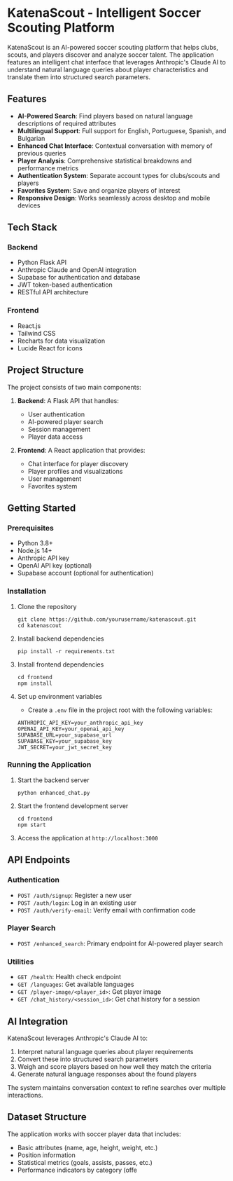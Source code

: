 # KatenaScout - Intelligent Soccer Scouting Platform

KatenaScout is an AI-powered soccer scouting platform that helps clubs, scouts, and players discover and analyze soccer talent. The application features an intelligent chat interface that leverages Anthropic's Claude AI to understand natural language queries about player characteristics and translate them into structured search parameters.

## Features

- **AI-Powered Search**: Find players based on natural language descriptions of required attributes 
- **Multilingual Support**: Full support for English, Portuguese, Spanish, and Bulgarian
- **Enhanced Chat Interface**: Contextual conversation with memory of previous queries
- **Player Analysis**: Comprehensive statistical breakdowns and performance metrics
- **Authentication System**: Separate account types for clubs/scouts and players
- **Favorites System**: Save and organize players of interest
- **Responsive Design**: Works seamlessly across desktop and mobile devices

## Tech Stack

### Backend
- Python Flask API
- Anthropic Claude and OpenAI integration
- Supabase for authentication and database
- JWT token-based authentication
- RESTful API architecture

### Frontend
- React.js
- Tailwind CSS
- Recharts for data visualization
- Lucide React for icons

## Project Structure

The project consists of two main components:

1. **Backend**: A Flask API that handles:
   - User authentication
   - AI-powered player search
   - Session management
   - Player data access

2. **Frontend**: A React application that provides:
   - Chat interface for player discovery
   - Player profiles and visualizations
   - User management
   - Favorites system

## Getting Started

### Prerequisites

- Python 3.8+
- Node.js 14+
- Anthropic API key
- OpenAI API key (optional)
- Supabase account (optional for authentication)

### Installation

1. Clone the repository
   ```
   git clone https://github.com/yourusername/katenascout.git
   cd katenascout
   ```

2. Install backend dependencies
   ```
   pip install -r requirements.txt
   ```

3. Install frontend dependencies
   ```
   cd frontend
   npm install
   ```

4. Set up environment variables
   - Create a `.env` file in the project root with the following variables:
   ```
   ANTHROPIC_API_KEY=your_anthropic_api_key
   OPENAI_API_KEY=your_openai_api_key
   SUPABASE_URL=your_supabase_url
   SUPABASE_KEY=your_supabase_key
   JWT_SECRET=your_jwt_secret_key
   ```

### Running the Application

1. Start the backend server
   ```
   python enhanced_chat.py
   ```

2. Start the frontend development server
   ```
   cd frontend
   npm start
   ```

3. Access the application at `http://localhost:3000`

## API Endpoints

### Authentication
- `POST /auth/signup`: Register a new user
- `POST /auth/login`: Log in an existing user
- `POST /auth/verify-email`: Verify email with confirmation code

### Player Search
- `POST /enhanced_search`: Primary endpoint for AI-powered player search

### Utilities
- `GET /health`: Health check endpoint
- `GET /languages`: Get available languages
- `GET /player-image/<player_id>`: Get player image
- `GET /chat_history/<session_id>`: Get chat history for a session

## AI Integration

KatenaScout leverages Anthropic's Claude AI to:

1. Interpret natural language queries about player requirements
2. Convert these into structured search parameters
3. Weigh and score players based on how well they match the criteria
4. Generate natural language responses about the found players

The system maintains conversation context to refine searches over multiple interactions.

## Dataset Structure

The application works with soccer player data that includes:
- Basic attributes (name, age, height, weight, etc.)
- Position information
- Statistical metrics (goals, assists, passes, etc.)
- Performance indicators by category (offe